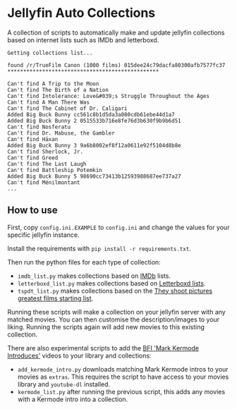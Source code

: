 # Jellyfin Auto Collections
A collection of scripts to automatically make and update jellyfin collections based on internet lists such as IMDb and letterboxd.
```
Getting collections list...

found /r/TrueFilm Canon (1000 films) 015dee24c79dacfa80300afb7577fc37
************************************************

Can't find A Trip to the Moon
Can't find The Birth of a Nation
Can't find Intolerance: Love&#039;s Struggle Throughout the Ages
Can't find A Man There Was
Can't find The Cabinet of Dr. Caligari
Added Big Buck Bunny cc561c8b1d5da3a080cdb61ebe44d1a7
Added Big Buck Bunny 2 0515533b716e8fe76d3b630f9b9b6d51
Can't find Nosferatu
Can't find Dr. Mabuse, the Gambler
Can't find Häxan
Added Big Buck Bunny 3 9a6b8002ef8f12a0611e92f5104d8b8e
Can't find Sherlock, Jr.
Can't find Greed
Can't find The Last Laugh
Can't find Battleship Potemkin
Added Big Buck Bunny 5 98690cc73413b12593988687ee737a27
Can't find Ménilmontant
...
```

## How to use
First, copy `config.ini.EXAMPLE` to `config.ini` and change the values for your specific jellyfin instance.

Install the requirements with `pip install -r requirements.txt`.

Then run the python files for each type of collection:

- `imdb_list.py` makes collections based on [IMDb](www.imdb.com) lists.
- `letterboxd_list.py` makes collections based on [Letterboxd lists](https://letterboxd.com/lists/).
- `tspdt_list.py` makes collections based on the [They shoot pictures greatest films starting list](https://www.theyshootpictures.com/gf1000_startinglist_table.php).

Running these scripts will make a collection on your jellyfin server with any matched movies. You can then customise the description/images to your liking. Running the scripts again will add new movies to this existing collection.

There are also experimental scripts to add the [BFI 'Mark Kermode Introduces'](https://www.youtube.com/watch?v=2duv-rLkt0U&list=PLXvkgGofjDzhx-h7eexfVbH3WslWrBXE9) videos to your library and collections:
- `add_kermode_intro.py` downloads matching Mark Kermode intros to your movies as `extras`. This requires the script to have access to your movies library and `youtube-dl` installed.
- `kermode_list.py` after running the previous script, this adds any movies with a Kermode intro into a collection.
